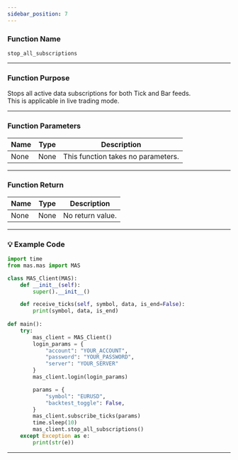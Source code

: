 ```yaml
---
sidebar_position: 7
---
```

### Function Name

`stop_all_subscriptions`

---

### Function Purpose

Stops all active data subscriptions for both Tick and Bar feeds.  
This is applicable in live trading mode.

---

### Function Parameters

| Name | Type | Description                |
|------|------|----------------------------|
| None | None | This function takes no parameters. |

---

### Function Return

| Name | Type | Description          |
|------|------|----------------------|
| None | None | No return value.     |

---

### 💡 Example Code


```python
import time
from mas.mas import MAS

class MAS_Client(MAS):
    def __init__(self):
        super().__init__()

    def receive_ticks(self, symbol, data, is_end=False):
        print(symbol, data, is_end)
        
def main():
    try:
        mas_client = MAS_Client()
        login_params = {
            "account": "YOUR_ACCOUNT",
            "password": "YOUR_PASSWORD",
            "server": "YOUR_SERVER"
        }
        mas_client.login(login_params)

        params = {
            "symbol": "EURUSD",
            "backtest_toggle": False,
        }
        mas_client.subscribe_ticks(params)
        time.sleep(10)
        mas_client.stop_all_subscriptions()
    except Exception as e:
        print(str(e))
```
---